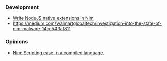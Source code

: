 ### Development

- [Write NodeJS native extensions in Nim](https://github.com/andi23rosca/napi-nim)
- https://medium.com/walmartglobaltech/investigation-into-the-state-of-nim-malware-14cc543af811


### Opinions

- [Nim: Scripting ease in a compiled language.](https://www.junglecoder.com/blog/nim-early-report)
